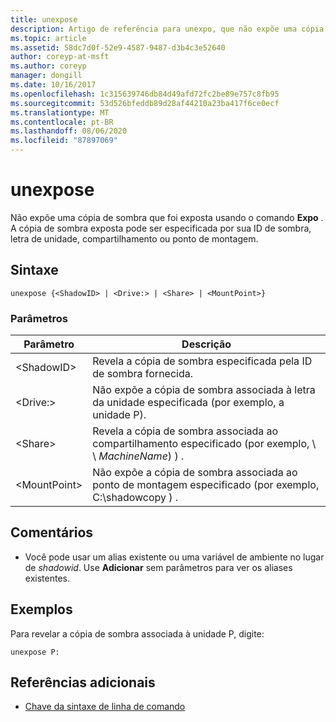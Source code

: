 ```yaml
---
title: unexpose
description: Artigo de referência para unexpo, que não expõe uma cópia de sombra que foi exposta usando o comando Expose.
ms.topic: article
ms.assetid: 58dc7d0f-52e9-4587-9487-d3b4c3e52640
author: coreyp-at-msft
ms.author: coreyp
manager: dongill
ms.date: 10/16/2017
ms.openlocfilehash: 1c315639746db84d49afd72fc2be89e757c8fb95
ms.sourcegitcommit: 53d526bfeddb89d28af44210a23ba417f6ce0ecf
ms.translationtype: MT
ms.contentlocale: pt-BR
ms.lasthandoff: 08/06/2020
ms.locfileid: "87897069"
---
```

# <a name="unexpose"></a>unexpose

Não expõe uma cópia de sombra que foi exposta usando o comando **Expo** . A cópia de sombra exposta pode ser especificada por sua ID de sombra, letra de unidade, compartilhamento ou ponto de montagem.



## <a name="syntax"></a>Sintaxe

```
unexpose {<ShadowID> | <Drive:> | <Share> | <MountPoint>}
```

### <a name="parameters"></a>Parâmetros

|Parâmetro|Descrição|
|---------|-----------|
|\<ShadowID>|Revela a cópia de sombra especificada pela ID de sombra fornecida.|
|\<Drive:>|Não expõe a cópia de sombra associada à letra da unidade especificada (por exemplo, a unidade P).|
|\<Share>|Revela a cópia de sombra associada ao compartilhamento especificado (por exemplo, \\ \\ *MachineName*) \) .|
|\<MountPoint>|Não expõe a cópia de sombra associada ao ponto de montagem especificado (por exemplo, C:\shadowcopy \) .|

## <a name="remarks"></a>Comentários

-   Você pode usar um alias existente ou uma variável de ambiente no lugar de *shadowid*. Use **Adicionar** sem parâmetros para ver os aliases existentes.

## <a name="examples"></a>Exemplos

Para revelar a cópia de sombra associada à unidade P, digite:
```
unexpose P:
```

## <a name="additional-references"></a>Referências adicionais

- [Chave da sintaxe de linha de comando](command-line-syntax-key.md)